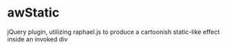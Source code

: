 awStatic
========

jQuery plugin, utilizing raphael.js to produce a cartoonish static-like effect inside an invoked div